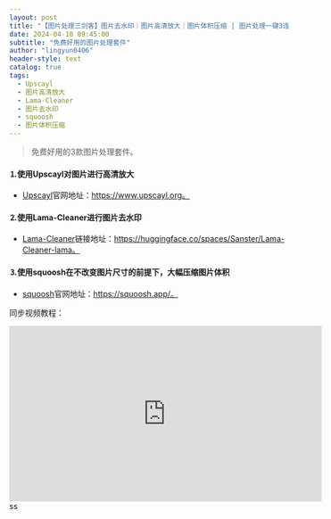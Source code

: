 ```yaml
---
layout: post
title: "【图片处理三剑客】图片去水印｜图片高清放大｜图片体积压缩 | 图片处理一键3连"
date: 2024-04-18 09:45:00
subtitle: "免费好用的图片处理套件"
author: "lingyun0406"
header-style: text
catalog: true
tags:
  - Upscayl
  - 图片高清放大
  - Lama-Cleaner
  - 图片去水印
  - squoosh
  - 图片体积压缩
---
```



> 免费好用的3款图片处理套件。



#### ⒈使用Upscayl对图片进行高清放大

+ [Upscayl](https://www.upscayl.org/)官网地址：https://www.upscayl.org。

#### ⒉使用Lama-Cleaner进行图片去水印

+ [Lama-Cleaner](https://huggingface.co/spaces/Sanster/Lama-Cleaner-lama)链接地址：https://huggingface.co/spaces/Sanster/Lama-Cleaner-lama。

#### ⒊使用squoosh在不改变图片尺寸的前提下，大幅压缩图片体积

+ [squoosh](https://squoosh.app/)官网地址：https://squoosh.app/。

同步视频教程：
<iframe width="560" height="315" src="https://www.youtube.com/embed/G0WtfMyRI_M?si=mimmqujTy2KQVXWG" title="YouTube video player" frameborder="0" allow="accelerometer; autoplay; clipboard-write; encrypted-media; gyroscope; picture-in-picture; web-share" referrerpolicy="strict-origin-when-cross-origin" allowfullscreen></iframe>ss